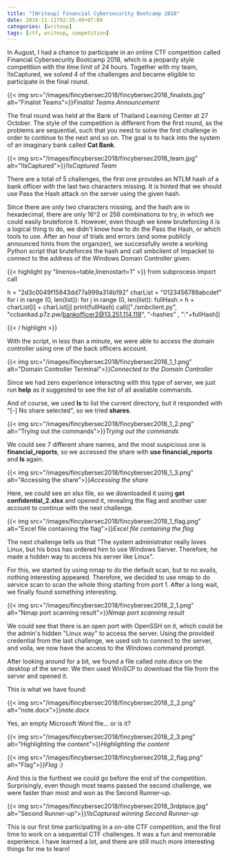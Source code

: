 ```yaml
---
title: "[Writeup] Financial Cybersecurity Bootcamp 2018"
date: 2018-11-11T02:35:49+07:00
categories: [writeup]
tags: [ctf, writeup, competition]
---
```


In August, I had a chance to participate in an online CTF competition called Financial Cybersecurity Bootcamp 2018, which is a jeopardy style competition with the time limit of 24 hours. Together with my team, !IsCaptured, we solved 4 of the challenges and became eligible to participate in the final round.
<!--more-->

{{< img src="/images/fincybersec2018/fincybersec2018_finalists.jpg" alt="Finalist Teams">}}*Finalist Teams Announcement*

The final round was held at the Bank of Thailand Learning Center at 27 October. The style of the competition is different from the first round, as the problems are sequential, such that you need to solve the first challenge in order to continue to the next and so on. The goal is to hack into the system of an imaginary bank called **Cat Bank**.

{{< img src="/images/fincybersec2018/fincybersec2018_team.jpg" alt="!IsCaptured">}}*!IsCaptured Team*

There are a total of 5 challenges, the first one provides an NTLM hash of a bank officer with the last two characters missing. It is hinted that we should use Pass the Hash attack on the server using the given hash.

Since there are only two characters missing, and the hash are in hexadecimal, there are only 16^2 or 256 combinations to try, in which we could easily bruteforce it. However, even though we knew bruteforcing it is a logical thing to do, we didn't know how to do the Pass the Hash, or which tools to use. After an hour of trials and errors (and some publicly announced hints from the organizer), we successfully wrote a working Python script that bruteforces the hash and call smbclient of Impacket to connect to the address of the Windows Domain Controller given.

{{< highlight py "linenos=table,linenostart=1" >}}
from subprocess import call

h = "2d3c0049f15843dd77a999a314b192"
charList = "0123456789abcdef"
for i in range (0, len(list)):
    for j in range (0, len(list)):
        fullHash = h + charList[i] + charList[j]
        print(fullHash)
        call(["./smbclient.py", "ccbankad.p7z.pw/bankofficer2@13.251.114.118", "-hashes" , ":"+fullHash])

{{< / highlight >}}

With the script, in less than a minute, we were able to access the domain controller using one of the back officers account.

{{< img src="/images/fincybersec2018/fincybersec2018_1_1.png" alt="Domain Controller Terminal">}}*Connected to the Domain Controller*

Since we had zero experience interacting with this type of server, we just run **help** as it suggested to see the list of all available commands.

And of course, we used **ls** to list the current directory, but it responded with "[-] No share selected", so we tried **shares**.

{{< img src="/images/fincybersec2018/fincybersec2018_1_2.png" alt="Trying out the commands">}}*Trying out the commands*

We could see 7 different share names, and the most suspicious one is **financial_reports**, so we accessed the share with **use financial_reports** and **ls** again.

{{< img src="/images/fincybersec2018/fincybersec2018_1_3.png" alt="Accessing the share">}}*Accessing the share*

Here, we could see an xlsx file, so we downloaded it using **get confidential_2.xlsx** and opened it, revealing the flag and another user account to continue with the next challenge.

{{< img src="/images/fincybersec2018/fincybersec2018_1_flag.png" alt="Excel file containing the flag">}}*Excel file containing the flag*

The next challenge tells us that "The system administrator really loves Linux, but his boss has ordered him to use Windows Server. Therefore, he made a hidden way to access his server like Linux".

For this, we started by using nmap to do the default scan, but to no avails, nothing interesting appeared. Therefore, we decided to use nmap to do service scan to scan the whole thing starting from port 1. After a long wait, we finally found something interesting.

{{< img src="/images/fincybersec2018/fincybersec2018_2_1.png" alt="Nmap port scanning result">}}*Nmap port scanning result*

We could see that there is an open port with OpenSSH on it, which could be the admin's hidden "Linux way" to access the server. Using the provided credential from the last challenge, we used ssh to connect to the server, and voila, we now have the access to the Windows command prompt.

After looking around for a bit, we found a file called *note.docx* on the desktop of the server. We then used WinSCP to download the file from the server and opened it.

This is what we have found:

{{< img src="/images/fincybersec2018/fincybersec2018_2_2.png" alt="note.docx">}}*note.docx*

Yes, an empty Microsoft Word file... or is it?

{{< img src="/images/fincybersec2018/fincybersec2018_2_3.png" alt="Highlighting the content">}}*Highlighting the content*

{{< img src="/images/fincybersec2018/fincybersec2018_2_flag.png" alt="Flag">}}*Flag :)*

And this is the furthest we could go before the end of the competition. Surprisingly, even though most teams passed the second challenge, we were faster than most and won as the Second Runner-up.

{{< img src="/images/fincybersec2018/fincybersec2018_3rdplace.jpg" alt="Second Runner-up">}}*!IsCaptured winning Second Runner-up*

This is our first time participating in a on-site CTF competition, and the first time to work on a sequential CTF challenges. It was a fun and memorable experience. I have learned a lot, and there are still much more interesting things for me to learn!